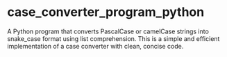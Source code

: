 # case_converter_program_python
A Python program that converts PascalCase or camelCase strings into snake_case format using list comprehension. This is a simple and efficient implementation of a case converter with clean, concise code.
